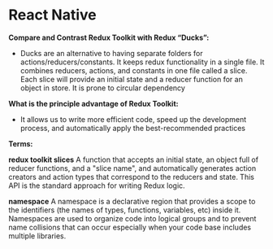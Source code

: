 # React Native

**Compare and Contrast Redux Toolkit with Redux “Ducks”:**

- Ducks are an alternative to having separate folders for actions/reducers/constants. It keeps redux functionality in a single file. It combines reducers, actions, and constants in one file called a slice. Each slice will provide an initial state and a reducer function for an object in store. It is prone to circular dependency

**What is the principle advantage of Redux Toolkit:**

- It allows us to write more efficient code, speed up the development process, and automatically apply the best-recommended practices

**Terms:**

**redux toolkit slices** A function that accepts an initial state, an object full of reducer functions, and a "slice name", and automatically generates action creators and action types that correspond to the reducers and state. This API is the standard approach for writing Redux logic.

**namespace** A namespace is a declarative region that provides a scope to the identifiers (the names of types, functions, variables, etc) inside it. Namespaces are used to organize code into logical groups and to prevent name collisions that can occur especially when your code base includes multiple libraries.
